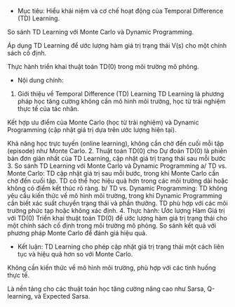 - Mục tiêu: 
Hiểu khái niệm và cơ chế hoạt động của Temporal Difference (TD) Learning.

So sánh TD Learning với Monte Carlo và Dynamic Programming.

Áp dụng TD Learning để ước lượng hàm giá trị trạng thái V(s) cho một chính sách cố định.

Thực hành triển khai thuật toán TD(0) trong môi trường mô phỏng. 

- Nội dung chính: 
1. Giới thiệu về Temporal Difference (TD) Learning
TD Learning là phương pháp học tăng cường không cần mô hình môi trường, học từ trải nghiệm thực tế của tác nhân.

Kết hợp ưu điểm của Monte Carlo (học từ trải nghiệm) và Dynamic Programming (cập nhật giá trị dựa trên ước lượng hiện tại).

Khả năng học trực tuyến (online learning), không cần chờ đến cuối mỗi tập (episode) như Monte Carlo.
2. Thuật toán TD(0) cho Dự đoán
TD(0) là phiên bản đơn giản nhất của TD Learning, cập nhật giá trị trạng thái sau mỗi bước
3. So sánh TD Learning với Monte Carlo và Dynamic Programming
a/ TD vs. Monte Carlo:
TD cập nhật giá trị sau mỗi bước, trong khi Monte Carlo cần chờ đến cuối tập.
TD có thể học hiệu quả hơn trong các môi trường dài hoặc không có điểm kết thúc rõ ràng.
b/ TD vs. Dynamic Programming:
TD không yêu cầu kiến thức về mô hình môi trường, trong khi Dynamic Programming cần biết xác suất chuyển trạng thái và phần thưởng.
TD phù hợp với các môi trường phức tạp hoặc không xác định.
4. Thực hành: Ước lượng Hàm Giá trị với TD(0)
Triển khai thuật toán TD(0) để ước lượng hàm giá trị trạng thái cho một chính sách cố định trong môi trường mô phỏng.
So sánh kết quả với phương pháp Monte Carlo để đánh giá hiệu quả.

- Kết luận: 
TD Learning cho phép cập nhật giá trị trạng thái một cách liên tục và hiệu quả hơn so với Monte Carlo.

Không cần kiến thức về mô hình môi trường, phù hợp với các tình huống thực tế.

Là nền tảng cho các thuật toán học tăng cường nâng cao như Sarsa, Q-learning, và Expected Sarsa.

